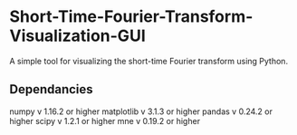 # Short-Time-Fourier-Transform-Visualization-GUI
A simple tool for visualizing the short-time Fourier transform using Python.

## Dependancies 
numpy v 1.16.2 or higher
matplotlib v 3.1.3 or higher
pandas v 0.24.2 or higher
scipy v 1.2.1 or higher
mne v 0.19.2 or higher
